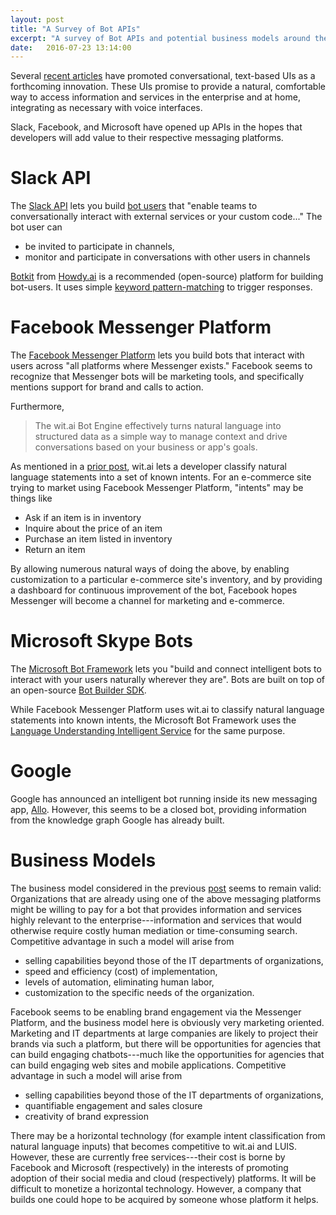 ```yaml
---
layout: post
title: "A Survey of Bot APIs"
excerpt: "A survey of Bot APIs and potential business models around them."
date:   2016-07-23 13:14:00
---
```


Several [recent articles][twitter-now-interactive] have promoted
conversational, text-based UIs as a forthcoming innovation. These UIs promise
to provide a natural, comfortable way to access information and services in the
enterprise and at home, integrating as necessary with voice interfaces.

Slack, Facebook, and Microsoft have opened up APIs in the hopes that developers
will add value to their respective messaging platforms.

# Slack API

The [Slack API][slack-api] lets you build [bot users][bot-users] that "enable
teams to conversationally interact with external services or your custom
code..." The bot user can

* be invited to participate in channels,
* monitor and participate in conversations with other users in channels 

[Botkit][botkit] from [Howdy.ai][howdy] is a recommended (open-source) platform
for building bot-users. It uses simple [keyword
pattern-matching][botkit-matching] to trigger responses.

# Facebook Messenger Platform 

The [Facebook Messenger Platform][facebook-platform] lets you build bots that
interact with users across "all platforms where Messenger exists."  Facebook
seems to recognize that Messenger bots will be marketing tools, and specifically
mentions support for brand and calls to action.

Furthermore, 

> The wit.ai Bot Engine effectively turns natural language into structured data 
> as a simple way to manage context and drive conversations based on your 
> business or app's goals.

As mentioned in a [prior post][prior-post], wit.ai lets a developer classify
natural language statements into a set of known intents. For an e-commerce site
trying to market using Facebook Messenger Platform, "intents" may be things like

* Ask if an item is in inventory
* Inquire about the price of an item
* Purchase an item listed in inventory
* Return an item

By allowing numerous natural ways of doing the above, by enabling customization
to a particular e-commerce site's inventory, and by providing a dashboard for
continuous improvement of the bot, Facebook hopes Messenger will become a
channel for marketing and e-commerce.

# Microsoft Skype Bots

The [Microsoft Bot Framework][microsoft-bot-framework] lets you "build and
connect intelligent bots to interact with your users naturally wherever they
are". Bots are built on top of an open-source [Bot Builder
SDK][bot-builder-sdk].

While Facebook Messenger Platform uses wit.ai to classify natural language
statements into known intents, the Microsoft Bot Framework uses the 
[Language Understanding Intelligent Service][luis] for the same purpose.

# Google

Google has announced an intelligent bot running inside its new messaging app,
[Allo][allo-bot]. However, this seems to be a closed bot, providing information
from the knowledge graph Google has already built.

# Business Models

The business model considered in the previous [post][prior-post] seems to
remain valid: Organizations that are already using one of the above messaging
platforms might be willing to pay for a bot that provides information and
services highly relevant to the enterprise---information and services that
would otherwise require costly human mediation or time-consuming search.
Competitive advantage in such a model will arise from 

* selling capabilities beyond those of the IT departments of organizations, 
* speed and efficiency (cost) of implementation, 
* levels of automation, eliminating human labor,
* customization to the specific needs of the organization.

Facebook seems to be enabling brand engagement via the Messenger Platform, and
the business model here is obviously very marketing oriented. Marketing and IT
departments at large companies are likely to project their brands via such a 
platform, but there will be opportunities for agencies that can build engaging
chatbots---much like the opportunities for agencies that can build engaging
web sites and mobile applications. Competitive advantage in such a model will
arise from

* selling capabilities beyond those of the IT departments of organizations, 
* quantifiable engagement and sales closure
* creativity of brand expression

There may be a horizontal technology (for example intent classification from
natural language inputs) that becomes competitive to wit.ai and LUIS. However,
these are currently free services---their cost is borne by Facebook and
Microsoft (respectively) in the interests of promoting adoption of their social
media and cloud (respectively) platforms. It will be difficult to monetize a
horizontal technology. However, a company that builds one could hope to be
acquired by someone whose platform it helps.

[allo-bot]: http://www.theverge.com/2016/5/18/11699122/google-allo-messaging-app-announced-io-2016
[bot-builder-sdk]: https://github.com/Microsoft/BotBuilder
[bot-users]: https://api.slack.com/bot-users
[botkit]: https://howdy.ai/botkit/
[botkit-matching]: https://github.com/howdyai/botkit/blob/master/readme.md#matching-patterns-and-keywords-with-hears
[facebook-platform]: https://developers.facebook.com/blog/post/2016/04/12/bots-for-messenger/
[howdy]: https://howdy.ai/
[luis]: https://www.luis.ai/
[microsoft-bot-framework]: https://developer.microsoft.com/en-us/skype/bots
[prior-post]: http://blog.now-interactive.net/2016/07/09/facebook-m-wit-ai.html
[slack-api]: https://api.slack.com/
[twitter-now-interactive]: https://twitter.com/search?q=from%3Anwntrctv%20since%3A2016-01-31%20until%3A2016-07-23&src=typd&lang=en
